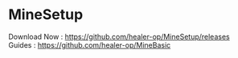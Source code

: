 # MineSetup
Download Now : https://github.com/healer-op/MineSetup/releases <br />
Guides : https://github.com/healer-op/MineBasic <br />
